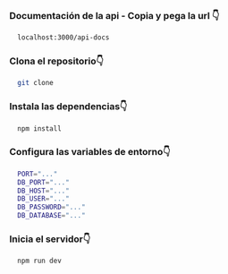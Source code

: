 ### Documentación de la api - Copia y pega la url 👇

```bash
  localhost:3000/api-docs

```

### Clona el repositorio👇

```bash
  git clone

```

### Instala las dependencias👇

```bash
  npm install

```

### Configura las variables de entorno👇

```bash
  PORT="..."
  DB_PORT="..."
  DB_HOST="..."
  DB_USER="..."
  DB_PASSWORD="..."
  DB_DATABASE="..."

```

### Inicia el servidor👇

```bash
  npm run dev

```

